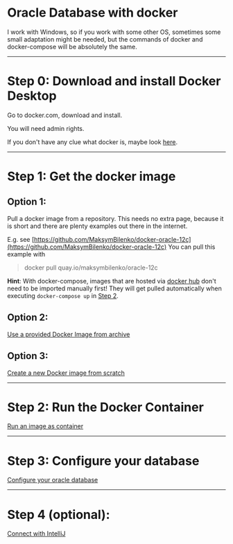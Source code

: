 # Oracle Database with docker

I work with Windows, so if you work with some other OS, sometimes some small adaptation might be needed, but the commands of docker and docker-compose will be absolutely the same.

---

# Step 0: Download and install Docker Desktop

Go to docker.com, download and install. 

You will need admin rights.

If you don't have any clue what docker is, maybe look [here](../common/index.md).

---

# Step 1: Get the docker image

## Option 1:

Pull a docker image from a repository.
This needs no extra page, because it is short and there are plenty examples out there in the internet.

E.g. see [https://github.com/MaksymBilenko/docker-oracle-12c](https://github.com/MaksymBilenko/docker-oracle-12c)
You can pull this example with

> docker pull quay.io/maksymbilenko/oracle-12c

**Hint**:
With docker-compose, images that are hosted via [docker hub](https://hub.docker.com/search?q=&type=image) don't need to be imported manually first!
They will get pulled automatically when executing `docker-compose up` in [Step 2](#step-2-run-the-docker-container).

## Option 2:
[Use a provided Docker Image from archive](../common/step1/importDockerImage.md)

## Option 3:
[Create a new Docker image from scratch](../common/step1/createOracleDockerImage.md)

---

# Step 2: Run the Docker Container
[Run an image as container](../common/step2/runDockerContainer.md)

---

# Step 3: Configure your database
[Configure your oracle database](configureOracleDbInContainer.md)

---

# Step 4 (optional): 
[Connect with IntelliJ](connectWithIntelliJ.md)
